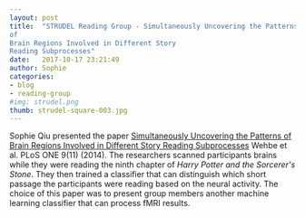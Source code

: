 ```yaml
---
layout: post
title:  "STRUDEL Reading Group - Simultaneously Uncovering the Patterns
of
Brain Regions Involved in Different Story
Reading Subprocesses"
date:   2017-10-17 23:21:49
author: Sophie
categories: 
- blog
- reading-group
#img: strudel.png
thumb: strudel-square-003.jpg
---
```


Sophie Qiu presented the paper <a
href="http://www.cs.cmu.edu/~fmri/plosone/files/hp_PLOS_ONE.pdf">Simultaneously
Uncovering the Patterns of
Brain Regions Involved in Different Story
Reading Subprocesses</a> Wehbe et al. PLoS ONE 9(11) (2014). 
The researchers scanned participants brains while they were reading
the ninth chapter of <i>Harry Potter and the Sorcerer's Stone</i>. They
then trained a classifier that can distinguish which short passage the
participants were reading based on the neural activity. The choice of
this paper was to present group members another machine learning
classifier that can process fMRI results.  

